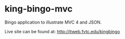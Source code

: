 king-bingo-mvc
==============

Bingo application to illustrate MVC 4 and JSON.

Live site can be found at: [http://itweb.fvtc.edu/kingbingo ](http://itweb.fvtc.edu/kingbingo "http://itweb.fvtc.edu/kingbingo ")
